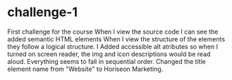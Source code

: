 # challenge-1
First challenge for the course
When I view the source code I can see the added semantic HTML elements
When I view the structure of the elements they follow a logical structure. 
I Added accessible alt atributes so when I turned on screen reader, the img and icon descriptions would be read aloud.
Everything seems to fall in sequential order.
Changed the title element name from "Website" to Horiseon Marketing. 